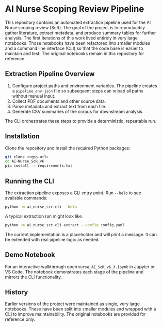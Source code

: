 # AI Nurse Scoping Review Pipeline

This repository contains an automated extraction pipeline used for the AI Nurse
scoping review (ScR). The goal of the project is to reproducibly gather
literature, extract metadata, and produce summary tables for further analysis.
The first iterations of this work lived entirely in very large notebooks. Those
notebooks have been refactored into smaller modules and a command line interface
(CLI) so that the code base is easier to maintain and test. The original
notebooks remain in this repository for reference.

## Extraction Pipeline Overview
1. Configure project paths and environment variables. The pipeline creates a
   `pipeline_env.json` file so subsequent steps can reload all paths without
   manual input.
2. Collect PDF documents and other source data.
3. Parse metadata and extract text from each file.
4. Generate CSV summaries of the corpus for downstream analysis.

The CLI orchestrates these steps to provide a deterministic, repeatable run.

## Installation
Clone the repository and install the required Python packages:

```bash
git clone <repo-url>
cd AI-Nurse_ScR_v6
pip install -r requirements.txt
```

## Running the CLI
The extraction pipeline exposes a CLI entry point. Run `--help` to see
available commands:

```bash
python -m ai_nurse_scr.cli --help
```

A typical extraction run might look like:

```bash
python -m ai_nurse_scr.cli extract --config config.yaml
```

The current implementation is a placeholder and will print a message. It can be
extended with real pipeline logic as needed.

## Demo Notebook
For an interactive walkthrough open `Nurse_AI_ScR_v6_3.ipynb` in Jupyter or
VS Code. The notebook demonstrates each stage of the pipeline and mirrors the
CLI functionality.

## History
Earlier versions of the project were maintained as single, very large notebooks.
These have been split into smaller modules and wrapped with a CLI to improve
maintainability. The original notebooks are provided for reference only.